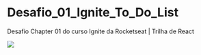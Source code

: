 # Desafio_01_Ignite_To_Do_List

Desafio Chapter 01 do curso Ignite da Rocketseat | Trilha de React

<img src="./img/todolist.png"/>
